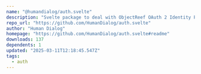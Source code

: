 ```yaml
---
name: "@humandialog/auth.svelte"
description: "Svelte package to deal with ObjectReef OAuth 2 Identity Provider"
repo_url: "https://github.com/HumanDialog/auth.svelte"
author: "Human Dialog"
homepage: "https://github.com/HumanDialog/auth.svelte#readme"
downloads: 137
dependents: 1
updated: "2025-03-11T12:18:45.547Z"
tags: 
  - auth
---
```

